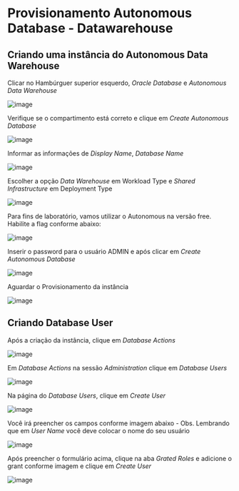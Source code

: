 # Provisionamento Autonomous Database - Datawarehouse

## Criando uma instância do Autonomous Data Warehouse

Clicar no Hambúrguer superior esquerdo, <i>Oracle Database</i> e <i>Autonomous Data Warehouse</i>
  
![image](https://user-images.githubusercontent.com/46925501/155531068-e823c84f-3210-46b5-8777-121221267337.png)

Verifique se o compartimento está correto e clique em <i>Create Autonomous Database</i>
  
![image](https://user-images.githubusercontent.com/46925501/155531442-d1aab77d-acd2-4d0a-8d2b-85beda0d63dd.png)

Informar as informações de <i>Display Name</i>, <i>Database Name</i>

![image](https://user-images.githubusercontent.com/46925501/155531754-eaa11f9e-abf7-4469-b88b-77de1be498ac.png)

Escolher a opção <i>Data Warehouse</i> em Workload Type e <i>Shared Infrastructure</i> em Deployment Type
  
![image](https://user-images.githubusercontent.com/46925501/155531853-ed62f919-91df-4f71-8c89-f5e74efc0ade.png)

Para fins de laboratório, vamos utilizar o Autonomous na versão free. Habilite a flag conforme abaixo:
  
![image](https://user-images.githubusercontent.com/46925501/155532160-00d419e2-bfc7-464f-adc3-899448ed1cd4.png)

Inserir o password para o usuário ADMIN e após clicar em <i>Create Autonomous Database</i>

![image](https://user-images.githubusercontent.com/46925501/155532347-1a68151d-bc96-4040-b794-a7674cbdd77b.png)

Aguardar o Provisionamento da instância

![image](https://user-images.githubusercontent.com/46925501/155532515-a38c5be1-068d-4914-a8cb-e72d7a3043af.png)

## Criando Database User

Após a criação da instância, clique em <i>Database Actions</i>

![image](https://user-images.githubusercontent.com/46925501/169381881-89d01052-1f34-4e23-8895-7fd14afc5b68.png)

Em <i>Database Actions</i> na sessão <i>Administration</i> clique em <i>Database Users</i>

![image](https://user-images.githubusercontent.com/46925501/169382132-75184f33-2003-4c3e-b886-3e21600f90b8.png)

Na página do <i>Database Users</i>, clique em <i>Create User</i>

![image](https://user-images.githubusercontent.com/46925501/169382231-d8f66cbc-a2d4-4b27-a3b4-1a316904565f.png)

Você irá preencher os campos conforme imagem abaixo - Obs. Lembrando que em <i>User Name</i> você deve colocar o nome do seu usuário

![image](https://user-images.githubusercontent.com/46925501/169382354-97421bcc-a888-453d-b2a0-a5dcbbf28377.png)

Após preencher o formulário acima, clique na aba <i>Grated Roles</i> e adicione o grant conforme imagem e clique em <i>Create User</i>

![image](https://user-images.githubusercontent.com/46925501/169382645-7edb2a57-653c-4bdf-882b-d2d7f4d663bd.png)


